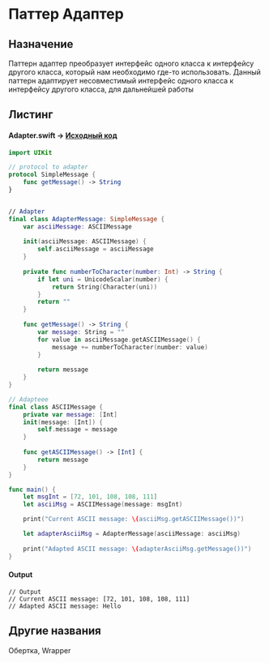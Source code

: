 # Паттер Адаптер 

## Назначение

Паттерн адаптер преобразует интерфейс одного класса к интерфейсу другого класса, который нам необходимо где-то использовать. Данный паттерн адаптирует несовместимый интерфейс одного класса к интерфейсу другого класса, для дальнейшей работы

## Листинг 

#### Adapter.swift -> [Исходный код](https://github.com/timoninas/design-patterns/blob/master/Structural%20Patterns/Adapter/Adapter.swift)

```Swift
import UIKit

// protocol to adapter
protocol SimpleMessage {
    func getMessage() -> String
}


// Adapter
final class AdapterMessage: SimpleMessage {
    var asciiMessage: ASCIIMessage
    
    init(asciiMessage: ASCIIMessage) {
        self.asciiMessage = asciiMessage
    }
    
    private func numberToCharacter(number: Int) -> String {
        if let uni = UnicodeScalar(number) {
            return String(Character(uni))
        }
        return ""
    }
    
    func getMessage() -> String {
        var message: String = ""
        for value in asciiMessage.getASCIIMessage() {
            message += numberToCharacter(number: value)
        }
        
        return message
    }
}

// Adapteee
final class ASCIIMessage {
    private var message: [Int]
    init(message: [Int]) {
        self.message = message
    }
    
    func getASCIIMessage() -> [Int] {
        return message
    }
}

func main() {
    let msgInt = [72, 101, 108, 108, 111]
    let asciiMsg = ASCIIMessage(message: msgInt)

    print("Current ASCII message: \(asciiMsg.getASCIIMessage())")

    let adapterAsciiMsg = AdapterMessage(asciiMessage: asciiMsg)
    
    print("Adapted ASCII message: \(adapterAsciiMsg.getMessage())")
}
```

#### Output

```Console
// Output
// Current ASCII message: [72, 101, 108, 108, 111]
// Adapted ASCII message: Hello
```

## Другие названия 

Обертка, Wrapper
